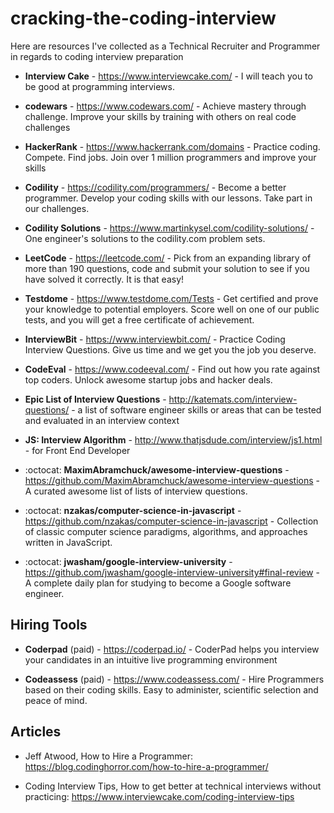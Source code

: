 # cracking-the-coding-interview
Here are resources I've collected as a Technical Recruiter and Programmer in regards to coding interview preparation

- **Interview Cake** - https://www.interviewcake.com/ - I will teach you to be good at programming interviews.

- **codewars** - https://www.codewars.com/ - Achieve mastery through challenge. Improve your skills by training with others on real code challenges

- **HackerRank** - https://www.hackerrank.com/domains - Practice coding. Compete. Find jobs. Join over 1 million programmers and improve your skills

- **Codility** - https://codility.com/programmers/ - Become a better programmer. Develop your coding skills with our lessons. Take part in our challenges.

- **Codility Solutions** - https://www.martinkysel.com/codility-solutions/ - One engineer's solutions to the codility.com problem sets.

- **LeetCode** - https://leetcode.com/ - Pick from an expanding library of more than 190 questions, code and submit your solution to see if you have solved it correctly. It is that easy!

- **Testdome** - https://www.testdome.com/Tests - Get certified and prove your knowledge
to potential employers. Score well on one of our public tests, and you will get a free certificate of achievement. 

- **InterviewBit** - https://www.interviewbit.com/ - Practice Coding Interview Questions. Give us time and we get you the job you deserve.

- **CodeEval** - https://www.codeeval.com/ - Find out how you rate against top coders. Unlock awesome startup jobs and hacker deals.

- **Epic List of Interview Questions** - http://katemats.com/interview-questions/ - a list of software engineer skills or areas that can be tested and evaluated in an interview context

- **JS: Interview Algorithm** - http://www.thatjsdude.com/interview/js1.html - for Front End Developer

- :octocat: **MaximAbramchuck/awesome-interview-questions** - https://github.com/MaximAbramchuck/awesome-interview-questions - A curated awesome list of lists of interview questions. 

- :octocat: **nzakas/computer-science-in-javascript** - https://github.com/nzakas/computer-science-in-javascript - Collection of classic computer science paradigms, algorithms, and approaches written in JavaScript.

- :octocat: **jwasham/google-interview-university** - https://github.com/jwasham/google-interview-university#final-review - A complete daily plan for studying to become a Google software engineer.

## Hiring Tools

- **Coderpad** (paid) - https://coderpad.io/ - CoderPad helps you interview your candidates in an intuitive live programming environment

- **Codeassess** (paid) - https://www.codeassess.com/ - 
Hire Programmers based on their coding skills. Easy to administer, scientific selection and peace of mind.

## Articles
- Jeff Atwood, How to Hire a Programmer: https://blog.codinghorror.com/how-to-hire-a-programmer/

- Coding Interview Tips, How to get better at technical interviews without practicing: https://www.interviewcake.com/coding-interview-tips

